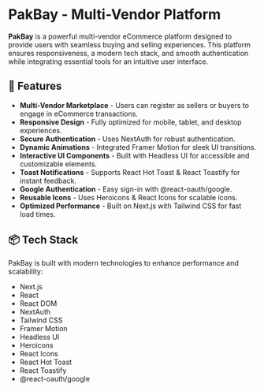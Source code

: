 # PakBay - Multi-Vendor Platform

**PakBay** is a powerful multi-vendor eCommerce platform designed to provide users with seamless buying and selling experiences. This platform ensures responsiveness, a modern tech stack, and smooth authentication while integrating essential tools for an intuitive user interface.

## 🚀 Features

- **Multi-Vendor Marketplace** - Users can register as sellers or buyers to engage in eCommerce transactions.
- **Responsive Design** - Fully optimized for mobile, tablet, and desktop experiences.
- **Secure Authentication** - Uses NextAuth for robust authentication.
- **Dynamic Animations** - Integrated Framer Motion for sleek UI transitions.
- **Interactive UI Components** - Built with Headless UI for accessible and customizable elements.
- **Toast Notifications** - Supports React Hot Toast & React Toastify for instant feedback.
- **Google Authentication** - Easy sign-in with @react-oauth/google.
- **Reusable Icons** - Uses Heroicons & React Icons for scalable icons.
- **Optimized Performance** - Built on Next.js with Tailwind CSS for fast load times.

## 📦 Tech Stack

PakBay is built with modern technologies to enhance performance and scalability:

- Next.js  
- React  
- React DOM  
- NextAuth  
- Tailwind CSS  
- Framer Motion  
- Headless UI  
- Heroicons  
- React Icons  
- React Hot Toast  
- React Toastify  
- @react-oauth/google   